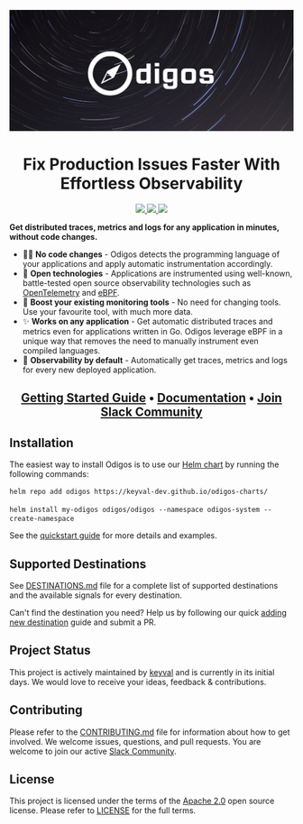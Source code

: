 <p align="center">
  <img
    src="assets/odigos-cover.jpg"
    alt="Odigos - Observability Control Plane"
    border="0"
/>
</p>
<h1 align="center">
 Fix Production Issues Faster With Effortless Observability
</h1>

<p align="center">
    <a href="https://github.com/keyval-dev/odigos/actions/workflows/main.yml" target="_blank">
    <img src="https://github.com/keyval-dev/odigos/actions/workflows/main.yml/badge.svg" />
    </a>
    <a href="https://goreportcard.com/report/github.com/keyval-dev/odigos/cli" target="_blank">
    <img src="https://goreportcard.com/badge/github.com/keyval-dev/odigos/cli">
    </a>
    <a href="https://godoc.org/github.com/keyval-dev/odigos/cli" target="_blank">
    <img src="https://godoc.org/istio.io/istio?status.svg">
    </a>
</p>

**Get distributed traces, metrics and logs for any application in minutes, without code changes.**

- 🧑‍💻 **No code changes** - Odigos detects the programming language of your applications and apply automatic instrumentation accordingly.
- 📖 **Open technologies** - Applications are instrumented using well-known, battle-tested open source observability technologies such as [OpenTelemetry](https://opentelemetry.io) and [eBPF](https://ebpf.io).
- 🚀 **Boost your existing monitoring tools** - No need for changing tools. Use your favourite tool, with much more data.
- ✨ **Works on any application** - Get automatic distributed traces and metrics even for applications written in Go. Odigos leverage eBPF in a unique way that removes the need to manually instrument even compiled languages.
- 🔭 **Observability by default** - Automatically get traces, metrics and logs for every new deployed application.

<h2 align="center">
    <a href="https://odigos.io/docs/getting-started/">Getting Started Guide</a> • <a href="https://odigos.io/docs/">Documentation</a> • <a href="https://join.slack.com/t/odigos/shared_invite/zt-1d7egaz29-Rwv2T8kyzc3mWP8qKobz~A">Join Slack Community</a>
</h2>

## Installation

The easiest way to install Odigos is to use our [Helm chart](https://github.com/keyval-dev/odigos-charts) by running the following commands:

```console
helm repo add odigos https://keyval-dev.github.io/odigos-charts/

helm install my-odigos odigos/odigos --namespace odigos-system --create-namespace
```

See the [quickstart guide](https://odigos.io/docs/) for more details and examples.

## Supported Destinations

See [DESTINATIONS.md](DESTINATIONS.md) file for a complete list of supported destinations and the available signals for every destination.

Can't find the destination you need? Help us by following our quick [adding new destination](https://odigos.io/docs/contribution-guidelines/add-new-destination/) guide and submit a PR.

## Project Status

This project is actively maintained by [keyval](https://keyval.dev) and is currently in its initial days. We would love to receive your ideas, feedback & contributions.

## Contributing

Please refer to the [CONTRIBUTING.md](CONTRIBUTING.md) file for information about how to get involved. We welcome issues, questions, and pull requests. You are welcome to join our active [Slack Community](https://join.slack.com/t/odigos/shared_invite/zt-1d7egaz29-Rwv2T8kyzc3mWP8qKobz~A).

## License

This project is licensed under the terms of the [Apache 2.0](LICENSE-Apache-2.0) open source license. Please refer to [LICENSE](LICENSE) for the full terms.
